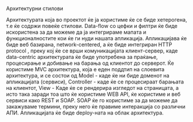 Архитектурни стилови

Архитектурата која во проектот ќе ја користиме ќе се биде хетерогена, т.е ќе содржи
повеќе стилови. Data-flow со цефки и филтри ќе биде искористена за да можеме да ја
интегрираме мапата и функционалностите кои ќе ги нуди нашата апликација.
Апликацијава ќе биде веб базирана, network-centered, а ќе биде интегриран HTTP
protocol , преку кој ќе се врши комуникацијата клиент-сервер, каде data-centric
архитектурата ќе биде употребена за праќање, процесирање и добивање на барања од
клиентот до серверот. Ќе користиме MVC архитектура, која е еден поддтип на слоевита
архитектура, и се состои од Model - каде ќе ни биде доменот на апликацијата
(сервиси), Controller - каде ќе се процесираат барањата на клиентот, View - Каде ќе се
рендерира изгледот на страницата, а исто така заради тоа што ќе користиме WEB API,
ќе користиме и веб сервиси како REST и SOAP. SOAP ќе го користиме за да можеме да
закажуваме термини, преку него ќе правиме интеракција со различни АПИ.
Апликацијата ќе биде deploy-ната на облак архитектура.
